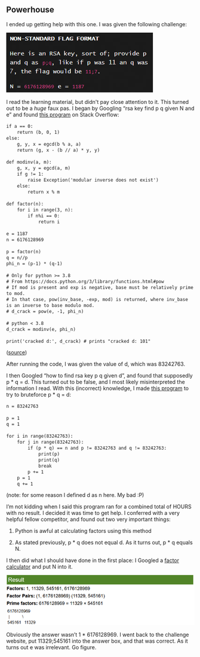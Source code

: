 ## Powerhouse

I ended up getting help with this one. I was given the following challenge:
    

![](https://github.com/MystiK791/Hack-A-Bit-2023-Writeup/blob/main/Cryptography/Assets/Powerhouse%20Info.png?raw=true)

I read the learning material, but didn't pay close attention to it. This turned out to be a *huge* faux pas. I began by Googling “rsa key find p q given N and e” and found [this program](https://github.com/MystiK791/Hack-A-Bit-2023-Writeup/blob/main/Cryptography/Assets/Powerhouse.py) on Stack Overflow:

    if a == 0:
        return (b, 0, 1)
    else:
        g, y, x = egcd(b % a, a)
        return (g, x - (b // a) * y, y)
    
    def modinv(a, m):
        g, x, y = egcd(a, m)
        if g != 1:
            raise Exception('modular inverse does not exist')
        else:
            return x % m
    
    def factor(n):
        for i in range(3, n):
            if n%i == 0:
                return i
    
    e = 1187
    n = 6176128969
    
    p = factor(n)
    q = n//p
    phi_n = (p-1) * (q-1)
    
    # Only for python >= 3.8
    # From https://docs.python.org/3/library/functions.html#pow
    # If mod is present and exp is negative, base must be relatively prime to mod.
    # In that case, pow(inv_base, -exp, mod) is returned, where inv_base is an inverse to base modulo mod.
    # d_crack = pow(e, -1, phi_n)
    
    # python < 3.8
    d_crack = modinv(e, phi_n)
    
    print('cracked d:', d_crack) # prints "cracked d: 101"
([source](https://stackoverflow.com/a/66088440))

After running the code, I was given the value of d, which was 83242763.

I then Googled “how to find rsa key p q given d”, and found that supposedly p * q = d. This turned out to be false, and I most likely misinterpreted the information I read. 
With this (incorrect) knowledge, I made [this program](https://github.com/MystiK791/Hack-A-Bit-2023-Writeup/blob/main/Cryptography/Assets/Powerhouse%20P2.py) to try to bruteforce p \* q = d:
    
```
n = 83242763

p = 1
q = 1

for i in range(83242763):
    for j in range(83242763):
        if (p * q) == n and p != 83242763 and q != 83242763:
            print(p)
            print(q)
            break
        p += 1
    p = 1
    q += 1
```

(note: for some reason I defined d as n here. My bad :P)

I’m not kidding when I said this program ran for a combined total of HOURS with no result. I decided it was time to get help. I conferred with a very helpful fellow competitor, and found out two very important things:  

1. Python is awful at calculating factors using this method
    

2. As stated previously, p * q does not equal d. As it turns out, p * q equals N.

I then did what I should have done in the first place: I Googled a [factor calculator](https://www.calculator.net/factor-calculator.html) and put N into it.
    

![](https://github.com/MystiK791/Hack-A-Bit-2023-Writeup/blob/main/Cryptography/Assets/Powerhouse%20Succcess.png?raw=true)

Obviously the answer wasn’t 1 * 6176128969. I went back to the challenge website, put 11329;545161 into the answer box, and that was correct. As it turns out e was irrelevant. Go figure.
